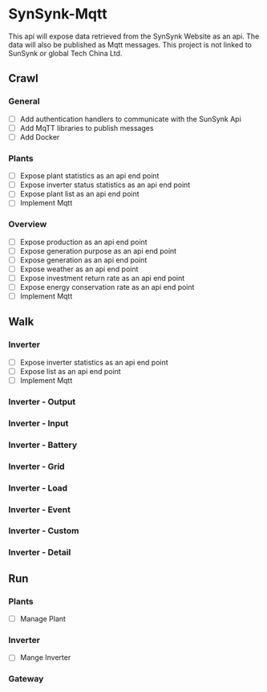 # SynSynk-Mqtt

This api will expose data retrieved from the SynSynk Website as an api. The data will also be published as Mqtt messages. This project is not linked to SunSynk or global Tech China Ltd.

## Crawl

### General
- [ ] Add authentication handlers to communicate with the SunSynk Api
- [ ] Add MqTT libraries to publish messages 
- [ ] Add Docker 
### Plants 
- [ ] Expose plant statistics as an api end point
- [ ] Expose inverter status statistics as an api end point
- [ ] Expose plant list as an api end point 
- [ ] Implement Mqtt 
### Overview 
- [ ] Expose production as an api end point
- [ ] Expose generation purpose as an api end point
- [ ] Expose generation as an api end point 
- [ ] Expose weather as an api end point 
- [ ] Expose investment return rate as an api end point 
- [ ] Expose energy conservation rate as an api end point 
- [ ] Implement Mqtt 
## Walk
### Inverter 
- [ ] Expose inverter statistics as an api end point
- [ ] Expose list as an api end point
- [ ] Implement Mqtt 
### Inverter - Output 
### Inverter - Input
### Inverter - Battery
### Inverter - Grid
### Inverter - Load 
### Inverter - Event 
### Inverter - Custom 
### Inverter - Detail

## Run
### Plants 
- [ ] Manage Plant 
### Inverter 
- [ ] Mange Inverter 
### Gateway 